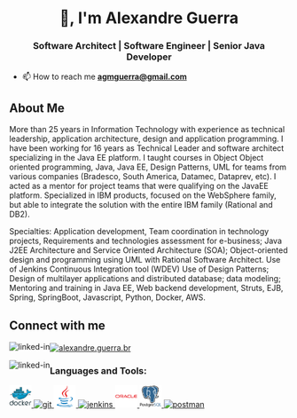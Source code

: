 <h1 align="center">👋, I'm Alexandre Guerra</h1>
<h3 align="center">Software Architect | Software Engineer | Senior Java Developer</h3>

- 📫 How to reach me **agmguerra@gmail.com**

## About Me

More than 25 years in Information Technology with experience as technical leadership, application architecture, design and application programming. I have been working for 16 years as Technical Leader and software architect specializing in the Java EE platform. I taught courses in Object Object oriented programming, Java, Java EE, Design Patterns, UML for teams from various companies (Bradesco, South America, Datamec, Dataprev, etc). I acted as a mentor for project teams that were qualifying on the JavaEE platform. Specialized in IBM products, focused on the WebSphere family, but able to integrate the solution with the entire IBM family (Rational and DB2).

Specialties: Application development, Team coordination in technology projects, Requirements and technologies assessment for e-business; Java J2EE Architecture and Service Oriented Architecture (SOA); Object-oriented design and programming using UML with Rational Software Architect. Use of Jenkins Continuous Integration tool (WDEV) Use of Design Patterns; Design of multilayer applications and distributed database; data modeling; Mentoring and training in Java EE, Web backend development, Struts, EJB, Spring, SpringBoot, Javascript, Python, Docker, AWS.


## Connect with me
 
[<img align="left" alt="linked-in" src="https://img.shields.io/badge/linkedin-%230077B5.svg?&style=for-the-badge&logo=linkedin&logoColor=white" />](https://www.linkedin.com/in/alexandregmguerra/)
  
<a href="https://fb.com/alexandre.guerra.br" target="blank"><img align="center" src="https://raw.githubusercontent.com/rahuldkjain/github-profile-readme-generator/master/src/images/icons/Social/facebook.svg" alt="alexandre.guerra.br" height="30" width="40" /></a>
</p>

[<img align="left" alt="linked-in" src="https://img.shields.io/badge/linkedin-%230077B5.svg?&style=for-the-badge&logo=linkedin&logoColor=white" />](https://www.linkedin.com/in/alexandregmguerra/)


<h3 align="left">Languages and Tools:</h3>
<p align="left"> <a href="https://www.docker.com/" target="_blank"> <img src="https://raw.githubusercontent.com/devicons/devicon/master/icons/docker/docker-original-wordmark.svg" alt="docker" width="40" height="40"/> </a> <a href="https://git-scm.com/" target="_blank"> <img src="https://www.vectorlogo.zone/logos/git-scm/git-scm-icon.svg" alt="git" width="40" height="40"/> </a> <a href="https://www.java.com" target="_blank"> <img src="https://raw.githubusercontent.com/devicons/devicon/master/icons/java/java-original.svg" alt="java" width="40" height="40"/> </a> <a href="https://www.jenkins.io" target="_blank"> <img src="https://www.vectorlogo.zone/logos/jenkins/jenkins-icon.svg" alt="jenkins" width="40" height="40"/> </a> <a href="https://www.oracle.com/" target="_blank"> <img src="https://raw.githubusercontent.com/devicons/devicon/master/icons/oracle/oracle-original.svg" alt="oracle" width="40" height="40"/> </a> <a href="https://www.postgresql.org" target="_blank"> <img src="https://raw.githubusercontent.com/devicons/devicon/master/icons/postgresql/postgresql-original-wordmark.svg" alt="postgresql" width="40" height="40"/> </a> <a href="https://postman.com" target="_blank"> <img src="https://www.vectorlogo.zone/logos/getpostman/getpostman-icon.svg" alt="postman" width="40" height="40"/> </a> </p>


